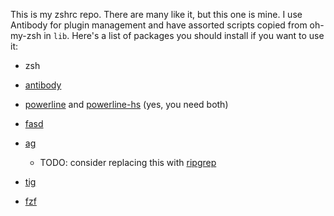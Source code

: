 This is my zshrc repo. There are many like it, but this one is mine. I use Antibody for plugin management and have assorted scripts copied from oh-my-zsh in `lib`. Here's a list of packages you should install if you want to use it:

* zsh
* [antibody](https://github.com/getantibody/antibody)
* [powerline](https://github.com/powerline/powerline) and [powerline-hs](https://github.com/rdnetto/powerline-hs) (yes, you need both)
* [fasd](https://github.com/clvv/fasd)

* [ag](https://github.com/ggreer/the_silver_searcher)
    + TODO: consider replacing this with [ripgrep](https://github.com/BurntSushi/ripgrep)
* [tig](https://github.com/jonas/tig)
* [fzf](https://github.com/junegunn/fzf)

